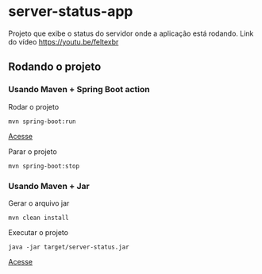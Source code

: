 # server-status-app

Projeto que exibe o status do servidor onde a aplicação está rodando. Link do vídeo https://youtu.be/feltexbr

## Rodando o projeto

### Usando Maven + Spring Boot action 


Rodar o projeto
```shell
mvn spring-boot:run
```

[Acesse](http://localhost:8080/)


Parar o projeto
```shell
mvn spring-boot:stop
```

### Usando Maven + Jar

Gerar o arquivo jar
```shell
mvn clean install
```

Executar o projeto
```shell
java -jar target/server-status.jar  
```

[Acesse](http://localhost:8080/)


<!-- ### Usando Docker

```shell
docker run  --name server_status_docker -p 8080:8080 andrefelix/server-status:V2
```

[Acesse](http://localhost:8080/)

### Usando Docker-compose

```shell
docker-compose -f docker/docker-compose.yaml up
```

[Acesse](http://localhost:8080/)


```shell
docker-compose -f docker/docker-compose.yaml down
```

 -->
